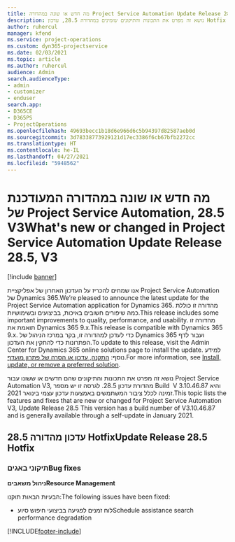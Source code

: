 ```yaml
---
title: מה חדש או שונה במהדורה Project Service Automation Update Release 28.5 Hotfix, V3
description: נושא זה מפרט את התכונות והתיקונים שזמינים במהדורה 28.5, עדכון Hotfix V3 של Project Service Automation.
author: ruhercul
manager: kfend
ms.service: project-operations
ms.custom: dyn365-projectservice
ms.date: 02/03/2021
ms.topic: article
ms.author: ruhercul
audience: Admin
search.audienceType:
- admin
- customizer
- enduser
search.app:
- D365CE
- D365PS
- ProjectOperations
ms.openlocfilehash: 49693becc1b18d6e966d6c5b94397d82587aeb0d
ms.sourcegitcommit: 3d78338773929121d17ec3386f6cb67bfb2272cc
ms.translationtype: HT
ms.contentlocale: he-IL
ms.lasthandoff: 04/27/2021
ms.locfileid: "5948562"
---
```

# <a name="whats-new-or-changed-in-project-service-automation-update-release-285-v3"></a><span data-ttu-id="a57dc-103">מה חדש או שונה במהדורה המעודכנת של Project Service Automation, 28.5 V3</span><span class="sxs-lookup"><span data-stu-id="a57dc-103">What's new or changed in Project Service Automation Update Release 28.5, V3</span></span>

[!include [banner](../includes/psa-now-project-operations.md)]

<span data-ttu-id="a57dc-104">אנו שמחים להכריז על העדכון האחרון של אפליקציית Project Service Automation של Dynamics 365.</span><span class="sxs-lookup"><span data-stu-id="a57dc-104">We’re pleased to announce the latest update for the Project Service Automation application for Dynamics 365.</span></span> <span data-ttu-id="a57dc-105">מהדורה זו כוללת כמה שיפורים חשובים באיכות, בביצועים ובשימושיות.</span><span class="sxs-lookup"><span data-stu-id="a57dc-105">This release includes some important improvements to quality, performance, and usability.</span></span> <span data-ttu-id="a57dc-106">מהדורה זו תואמת את Dynamics 365 9.x.</span><span class="sxs-lookup"><span data-stu-id="a57dc-106">This release is compatible with Dynamics 365 9.x.</span></span> <span data-ttu-id="a57dc-107">כדי לעדכן למהדורה זו, בקר במרכז הניהול של Dynamics 365 ועבור לדף הפתרונות כדי להתקין את העדכון.</span><span class="sxs-lookup"><span data-stu-id="a57dc-107">To update to this release, visit the Admin Center for Dynamics 365 online solutions page to install the update.</span></span> <span data-ttu-id="a57dc-108">למידע נוסף: [התקנה, עדכון או הסרה של פתרון מועדף](/power-platform/admin/install-remove-preferred-solution).</span><span class="sxs-lookup"><span data-stu-id="a57dc-108">For more information, see [Install, update, or remove a preferred solution](/power-platform/admin/install-remove-preferred-solution).</span></span>

<span data-ttu-id="a57dc-109">נושא זה מפרט את התכונות והתיקונים שהם חדשים או ששונו עבור Project Service Automation V3, מהדורת עדכון 28.5. לגרסה זו יש מספר Build ‏ V 3.10.46.87 והיא זמינה לכלל ציבור המשתמשים באמצעות עדכון עצמי בינואר 2021.</span><span class="sxs-lookup"><span data-stu-id="a57dc-109">This topic lists the features and fixes that are new or changed for Project Service Automation V3, Update Release 28.5 This version has a build number of V3.10.46.87 and is generally available through a self-update in January 2021.</span></span>

## <a name="update-release-285-hotfix"></a><span data-ttu-id="a57dc-110">עדכון מהדורה 28.5 Hotfix</span><span class="sxs-lookup"><span data-stu-id="a57dc-110">Update Release 28.5 Hotfix</span></span>

### <a name="bug-fixes"></a><span data-ttu-id="a57dc-111">תיקוני באגים</span><span class="sxs-lookup"><span data-stu-id="a57dc-111">Bug fixes</span></span>

<span data-ttu-id="a57dc-112">**ניהול משאבים**</span><span class="sxs-lookup"><span data-stu-id="a57dc-112">**Resource Management**</span></span>

<span data-ttu-id="a57dc-113">הבעיות הבאות תוקנו:</span><span class="sxs-lookup"><span data-stu-id="a57dc-113">The following issues have been fixed:</span></span>

- <span data-ttu-id="a57dc-114">לוח זמנים לפגיעה בביצועי חיפוש סיוע</span><span class="sxs-lookup"><span data-stu-id="a57dc-114">Schedule assistance search performance degradation</span></span>



[!INCLUDE[footer-include](../includes/footer-banner.md)]